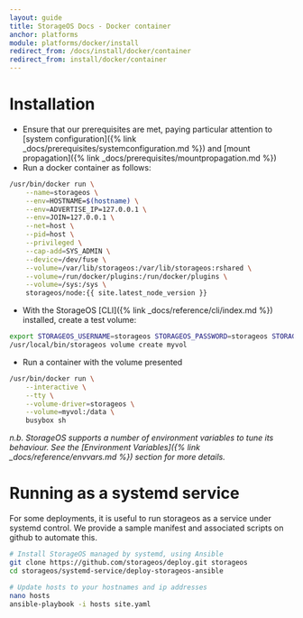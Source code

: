```yaml
---
layout: guide
title: StorageOS Docs - Docker container
anchor: platforms
module: platforms/docker/install
redirect_from: /docs/install/docker/container
redirect_from: install/docker/container
---
```


# Installation

* Ensure that our prerequisites are met, paying particular attention to [system
  configuration]({% link _docs/prerequisites/systemconfiguration.md %}) and [mount
  propagation]({% link _docs/prerequisites/mountpropagation.md %})
* Run a docker container as follows:
```bash
/usr/bin/docker run \
    --name=storageos \
    --env=HOSTNAME=$(hostname) \
    --env=ADVERTISE_IP=127.0.0.1 \
    --env=JOIN=127.0.0.1 \
    --net=host \
    --pid=host \
    --privileged \
    --cap-add=SYS_ADMIN \
    --device=/dev/fuse \
    --volume=/var/lib/storageos:/var/lib/storageos:rshared \
    --volume=/run/docker/plugins:/run/docker/plugins \
    --volume=/sys:/sys \
    storageos/node:{{ site.latest_node_version }}
```
* With the StorageOS [CLI]({% link _docs/reference/cli/index.md %}) installed, create
  a test volume:
```bash
export STORAGEOS_USERNAME=storageos STORAGEOS_PASSWORD=storageos STORAGEOS_HOST=127.0.0.1
/usr/local/bin/storageos volume create myvol
```
* Run a container with the volume presented
```bash
/usr/bin/docker run \
    --interactive \
    --tty \
    --volume-driver=storageos \
    --volume=myvol:/data \
    busybox sh
```

*n.b. StorageOS supports a number of environment variables to tune its
behaviour. See the [Environment Variables]({% link _docs/reference/envvars.md
%}) section for more details.*

# Running as a systemd service
For some deployments, it is useful to run storageos as a service under systemd
control. We provide a sample manifest and associated scripts on github to
automate this.

```bash
# Install StorageOS managed by systemd, using Ansible
git clone https://github.com/storageos/deploy.git storageos
cd storageos/systemd-service/deploy-storageos-ansible

# Update hosts to your hostnames and ip addresses
nano hosts
ansible-playbook -i hosts site.yaml
```

